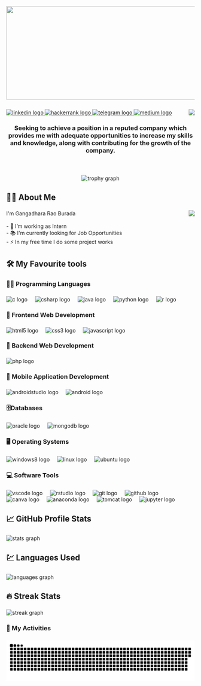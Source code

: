 <div align="center">
  <img height="250" width ="1000" src="https://github.com/veerabadhreswara/veerabadhreswara/blob/main/Blue%20Minimalist%20Profile%20LinkedIn%20Banner.png"  />
</div>

###

<img align="right" src="https://visitor-badge.laobi.icu/badge?page_id=veerabadhreswara.veerabadhreswara&left_text=Visitors"  />

###

<div align="left">
  <a href="https://in.linkedin.com/in/gangadhararaoburada" target="_blank">
    <img src="https://img.shields.io/static/v1?message=LinkedIn&logo=linkedin&label=&color=0077B5&logoColor=white&labelColor=&style=flat" height="" alt="linkedin logo"  />
  </a>
  <a href="https://hackerrank.com/veerabadhrapoly1" target="_blank">
    <img src="https://img.shields.io/static/v1?message=HackerRank&logo=hackerrank&label=&color=2EC866&logoColor=white&labelColor=&style=flat" height="" alt="hackerrank logo"  />
  </a>
  <a href="https://t.me/gangadhararaoburada" target="_blank">
    <img src="https://img.shields.io/static/v1?message=Telegram&logo=telegram&label=&color=2CA5E0&logoColor=white&labelColor=&style=flat" height="" alt="telegram logo"  />
  </a>
  <a href="https://medium.com/@gangadhararaoburada" target="_blank">
    <img src="https://img.shields.io/static/v1?message=Medium&logo=medium&label=&color=12100E&logoColor=white&labelColor=&style=flat" height="" alt="medium logo"  />
  </a>
</div>

###

<h3 align="center">Seeking to achieve a position in a reputed company which provides me with adequate opportunities to increase my skills and knowledge, along with contributing for the growth of the company.</h3> <br/>

###

<div align="center">
  <img src="https://github-profile-trophy.vercel.app?username=veerabadhreswara&theme=juicyfresh&column=-1&row=1&margin-w=5&margin-h=5&no-bg=false&no-frame=false&order=4" height="150" alt="trophy graph"  />
</div>

###

<h2 align="left">👩‍💻  About Me</h2>

###

<img align="right" height="170" src="https://github.com/veerabadhreswara/veerabadhreswara/blob/main/studying.jpg"  />

###

<p align="left">I'm Gangadhara Rao Burada<br><br>- 🔭 I’m working as Intern<br>- 📚 I'm currently looking for Job Opportunities <br>- ⚡ In my free time I do some project works</p>

###

<h2 align="left">🛠 My Favourite tools</h2>

###

<h3 align="left">👨‍💻 Programming Languages</h3>

###

<div align="left">
  <img src="https://cdn.jsdelivr.net/gh/devicons/devicon/icons/c/c-original.svg" height="40" alt="c logo"  />
  <img width="12" />
  <img src="https://cdn.jsdelivr.net/gh/devicons/devicon/icons/csharp/csharp-original.svg" height="40" alt="csharp logo"  />
  <img width="12" />
  <img src="https://cdn.jsdelivr.net/gh/devicons/devicon/icons/java/java-original.svg" height="40" alt="java logo"  />
  <img width="12" />
  <img src="https://cdn.jsdelivr.net/gh/devicons/devicon/icons/python/python-original.svg" height="40" alt="python logo"  />
  <img width="12" />
  <img src="https://cdn.jsdelivr.net/gh/devicons/devicon/icons/r/r-original.svg" height="40" alt="r logo"  />
</div>

###

<h3 align="left">🧰 Frontend Web Development</h3>

###

<div align="left">
  <img src="https://cdn.jsdelivr.net/gh/devicons/devicon/icons/html5/html5-original.svg" height="40" alt="html5 logo"  />
  <img width="12" />
  <img src="https://cdn.jsdelivr.net/gh/devicons/devicon/icons/css3/css3-original.svg" height="40" alt="css3 logo"  />
  <img width="12" />
  <img src="https://cdn.jsdelivr.net/gh/devicons/devicon/icons/javascript/javascript-original.svg" height="40" alt="javascript logo"  />
</div>

###

<h3 align="left">🌃 Backend Web Development</h3>

###

<div align="left">
  <img src="https://cdn.jsdelivr.net/gh/devicons/devicon/icons/php/php-original.svg" height="40" alt="php logo"  />
</div>

###

<h3 align="left">📱 Mobile Application Development</h3>

###

<div align="left">
  <img src="https://cdn.jsdelivr.net/gh/devicons/devicon/icons/androidstudio/androidstudio-original.svg" height="40" alt="androidstudio logo"  />
  <img width="12" />
  <img src="https://cdn.jsdelivr.net/gh/devicons/devicon/icons/android/android-original.svg" height="40" alt="android logo"  />
</div>

###

<h3 align="left">🗄️Databases</h3>

###

<div align="left">
  <img src="https://cdn.jsdelivr.net/gh/devicons/devicon/icons/oracle/oracle-original.svg" height="40" alt="oracle logo"  />
  <img width="12" />
  <img src="https://cdn.jsdelivr.net/gh/devicons/devicon/icons/mongodb/mongodb-original.svg" height="40" alt="mongodb logo"  />
</div>

###

<h3 align="left">🖥️ Operating Systems</h3>

###

<div align="left">
  <img src="https://cdn.jsdelivr.net/gh/devicons/devicon/icons/windows8/windows8-original.svg" height="40" alt="windows8 logo"  />
  <img width="12" />
  <img src="https://cdn.jsdelivr.net/gh/devicons/devicon/icons/linux/linux-original.svg" height="40" alt="linux logo"  />
  <img width="12" />
  <img src="https://cdn.jsdelivr.net/gh/devicons/devicon/icons/ubuntu/ubuntu-plain.svg" height="40" alt="ubuntu logo"  />
</div>

###

<h3 align="left">💻 Software Tools</h3>

###

<div align="left">
  <img src="https://cdn.jsdelivr.net/gh/devicons/devicon/icons/vscode/vscode-original.svg" height="40" alt="vscode logo"  />
  <img width="12" />
  <img src="https://cdn.jsdelivr.net/gh/devicons/devicon/icons/rstudio/rstudio-original.svg" height="40" alt="rstudio logo"  />
  <img width="12" />
  <img src="https://cdn.jsdelivr.net/gh/devicons/devicon/icons/git/git-original.svg" height="40" alt="git logo"  />
  <img width="12" />
  <img src="https://cdn.jsdelivr.net/gh/devicons/devicon/icons/github/github-original.svg" height="40" alt="github logo"  />
  <img width="12" />
  <img src="https://cdn.jsdelivr.net/gh/devicons/devicon/icons/canva/canva-original.svg" height="40" alt="canva logo"  />
  <img width="12" />
  <img src="https://cdn.jsdelivr.net/gh/devicons/devicon/icons/anaconda/anaconda-original.svg" height="40" alt="anaconda logo"  />
  <img width="12" />
  <img src="https://cdn.jsdelivr.net/gh/devicons/devicon/icons/tomcat/tomcat-original.svg" height="40" alt="tomcat logo"  />
  <img width="12" />
  <img src="https://cdn.jsdelivr.net/gh/devicons/devicon/icons/jupyter/jupyter-original.svg" height="40" alt="jupyter logo"  />
</div>

###

<h2 align="left">📈 GitHub Profile Stats</h2>

###

<div align="left">
  <img src="https://github-readme-stats.vercel.app/api?username=veerabadhreswara&hide_title=false&hide_rank=false&show_icons=true&include_all_commits=true&count_private=true&disable_animations=false&theme=panda&locale=en&hide_border=false&order=1" height="250" alt="stats graph"  />
</div>

###

<h2 align="left">💹 Languages  Used</h2>

###

<div align="left">
  <img src="https://github-readme-stats.vercel.app/api/top-langs?username=veerabadhreswara&locale=en&hide_title=false&layout=compact&card_width=320&langs_count=5&theme=blueberry&hide_border=false&order=2" height="170" alt="languages graph"  />
</div>

###

<h2 align="left">🔥 Streak Stats</h2>

###

<div align="left">
  <img src="https://streak-stats.demolab.com?user=veerabadhreswara&locale=en&mode=daily&theme=dark&hide_border=false&border_radius=5&order=3" height="230" alt="streak graph"  />
</div>

###

<h3 align="left">🚵 My Activities</h3>

###

<img src="https://raw.githubusercontent.com/veerabadhreswara/veerabadhreswara/output/snake.svg" alt="Snake animation" />

###
